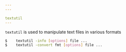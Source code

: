 ```yaml
---
---

textutil
---
```


`textutil` is used to manipulate text files in various formats

~~~ bash
$    textutil -info [options] file ...
$    textutil -convert fmt [options] file ...
~~~
